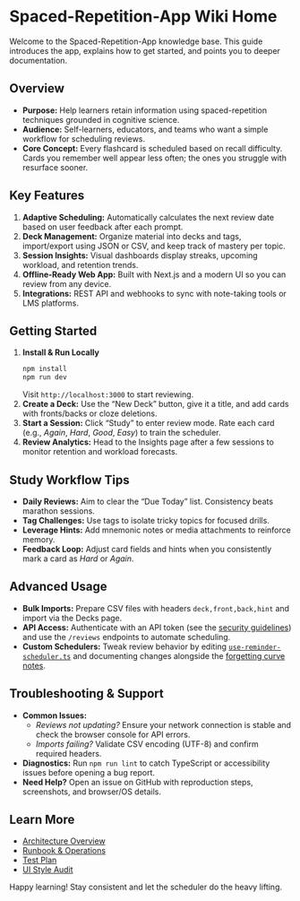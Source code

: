 # Spaced-Repetition-App Wiki Home

Welcome to the Spaced-Repetition-App knowledge base. This guide introduces the app, explains how to get started, and points you to deeper documentation.

## Overview
- **Purpose:** Help learners retain information using spaced-repetition techniques grounded in cognitive science.
- **Audience:** Self-learners, educators, and teams who want a simple workflow for scheduling reviews.
- **Core Concept:** Every flashcard is scheduled based on recall difficulty. Cards you remember well appear less often; the ones you struggle with resurface sooner.

## Key Features
1. **Adaptive Scheduling:** Automatically calculates the next review date based on user feedback after each prompt.
2. **Deck Management:** Organize material into decks and tags, import/export using JSON or CSV, and keep track of mastery per topic.
3. **Session Insights:** Visual dashboards display streaks, upcoming workload, and retention trends.
4. **Offline-Ready Web App:** Built with Next.js and a modern UI so you can review from any device.
5. **Integrations:** REST API and webhooks to sync with note-taking tools or LMS platforms.

## Getting Started
1. **Install & Run Locally**
   ```bash
   npm install
   npm run dev
   ```
   Visit `http://localhost:3000` to start reviewing.
2. **Create a Deck:** Use the “New Deck” button, give it a title, and add cards with fronts/backs or cloze deletions.
3. **Start a Session:** Click “Study” to enter review mode. Rate each card (e.g., *Again*, *Hard*, *Good*, *Easy*) to train the scheduler.
4. **Review Analytics:** Head to the Insights page after a few sessions to monitor retention and workload forecasts.

## Study Workflow Tips
- **Daily Reviews:** Aim to clear the “Due Today” list. Consistency beats marathon sessions.
- **Tag Challenges:** Use tags to isolate tricky topics for focused drills.
- **Leverage Hints:** Add mnemonic notes or media attachments to reinforce memory.
- **Feedback Loop:** Adjust card fields and hints when you consistently mark a card as *Hard* or *Again*.

## Advanced Usage
- **Bulk Imports:** Prepare CSV files with headers `deck,front,back,hint` and import via the Decks page.
- **API Access:** Authenticate with an API token (see the [security guidelines](https://github.com/rasikasrimal/Spaced-Repetition-App/blob/main/docs/security.md)) and use the `/reviews` endpoints to automate scheduling.
- **Custom Schedulers:** Tweak review behavior by editing [`use-reminder-scheduler.ts`](https://github.com/rasikasrimal/Spaced-Repetition-App/blob/main/src/hooks/use-reminder-scheduler.ts) and documenting changes alongside the [forgetting curve notes](https://github.com/rasikasrimal/Spaced-Repetition-App/blob/main/docs/forgetting-curve.md).

## Troubleshooting & Support
- **Common Issues:**
  - *Reviews not updating?* Ensure your network connection is stable and check the browser console for API errors.
  - *Imports failing?* Validate CSV encoding (UTF-8) and confirm required headers.
- **Diagnostics:** Run `npm run lint` to catch TypeScript or accessibility issues before opening a bug report.
- **Need Help?** Open an issue on GitHub with reproduction steps, screenshots, and browser/OS details.

## Learn More
- [Architecture Overview](https://github.com/rasikasrimal/Spaced-Repetition-App/blob/main/docs/architecture.md)
- [Runbook & Operations](https://github.com/rasikasrimal/Spaced-Repetition-App/blob/main/docs/runbook.md)
- [Test Plan](https://github.com/rasikasrimal/Spaced-Repetition-App/blob/main/docs/test-plan.md)
- [UI Style Audit](https://github.com/rasikasrimal/Spaced-Repetition-App/blob/main/docs/ui-style-audit.md)

Happy learning! Stay consistent and let the scheduler do the heavy lifting.
